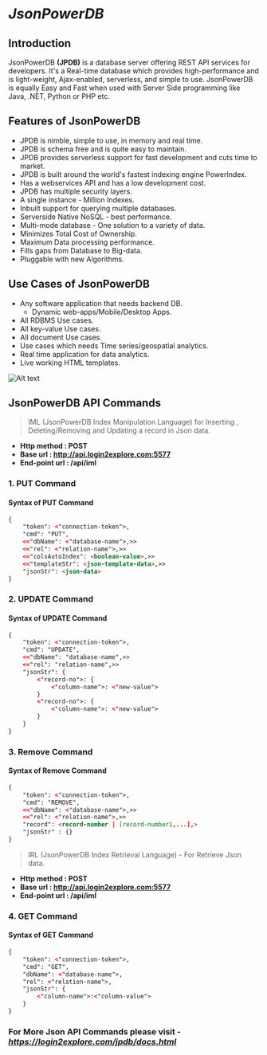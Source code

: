 # ***JsonPowerDB***

## Introduction 
JsonPowerDB **(JPDB)** is a database server offering REST API services for developers. It's a Real-time database which provides high-performance and is light-weight, Ajax-enabled, serverless, and simple to use.
JsonPowerDB is equally Easy and Fast when used with Server Side programming like Java, .NET, Python or PHP etc.


## Features of JsonPowerDB 

* JPDB is nimble, simple to use, in memory and real time.
* JPDB is schema free and is quite easy to maintain.
* JPDB provides serverless support for fast development and cuts time to market.
* JPDB is built around the world's fastest indexing engine PowerIndex.
* Has a webservices API and has a  low development cost.
* JPDB has multiple security layers.
* A single instance - Million Indexes.
* Inbuilt support for querying multiple databases.
* Serverside Native NoSQL - best performance.
* Multi-mode database - One solution to a variety of data.
* Minimizes Total Cost of Ownership.
* Maximum Data processing performance.
* Fills gaps from Database to Big-data.
* Pluggable with new Algorithms.

## Use Cases of JsonPowerDB 

* Any software application that needs backend DB.
    * Dynamic web-apps/Mobile/Desktop Apps.
* All RDBMS Use cases.
* All key-value Use cases.
* All document Use cases.
* Use cases which needs Time series/geospatial analytics.
* Real time application for data analytics.
* Live working HTML templates.

<img src="C:\Users\saraf\Desktop\Screenshot 2022-06-01 131157.png" alt="Alt text">

## JsonPowerDB API Commands

>IML (JsonPowerDB Index Manipulation Language) for Inserting , Deleting/Removing and Updating a record in Json data.


* **Http method : POST**
* **Base url : http://api.login2explore.com:5577**
* **End-point url : /api/iml**

### 1. PUT Command
#### Syntax of PUT Command
```HTML
{
    "token": <"connection-token">,
    "cmd": "PUT",
    <<"dbName": <"database-name">,>>
    <<"rel": <"relation-name">,>>
    <<"colsAutoIndex": <boolean-value>,>>
    <<"templateStr": <json-template-data>,>>
    "jsonStr": <json-data>
}
```
### 2. UPDATE Command
#### Syntax of UPDATE Command

```HTML
{
    "token": <"connection-token">,
    "cmd": "UPDATE",
    <<"dbName": "database-name",>>
    <<"rel": "relation-name",>>
    "jsonStr": {
        <"record-no">: {
            <"column-name">: <"new-value">
        }
        <"record-no">: {
            <"column-name">: <"new-value">
        }
    }
}
```

### 3. Remove Command
#### Syntax of Remove Command

```HTML
{
    "token": <"connection-token">,
    "cmd": "REMOVE",
    <<"dbName": <"database-name">,>>
    <<"rel": <"relation-name">,>>
    "record": <record-number | [record-number1,...],>
    "jsonStr" : {}
}
```

>IRL (JsonPowerDB Index Retrieval Language) - For Retrieve Json data.


* **Http method : POST**
* **Base url : http://api.login2explore.com:5577**
* **End-point url : /api/iml**

### 4. GET Command
#### Syntax of GET Command

```HTML
{
    "token": <"connection-token">,
    "cmd": "GET",
    "dbName": <"database-name">,
    "rel": <"relation-name">,
    "jsonStr": {
        <"column-name">:<"column-value">
    }
}
```

### For More Json API Commands please visit - ***https://login2explore.com/jpdb/docs.html***
